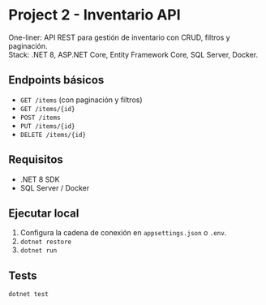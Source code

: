 # Project 2 - Inventario API

One-liner: API REST para gestión de inventario con CRUD, filtros y paginación.  
Stack: .NET 8, ASP.NET Core, Entity Framework Core, SQL Server, Docker.

## Endpoints básicos
- `GET /items` (con paginación y filtros)
- `GET /items/{id}`
- `POST /items`
- `PUT /items/{id}`
- `DELETE /items/{id}`

## Requisitos
- .NET 8 SDK
- SQL Server / Docker

## Ejecutar local
1. Configura la cadena de conexión en `appsettings.json` o `.env`.
2. `dotnet restore`
3. `dotnet run`

## Tests
```bash
dotnet test
